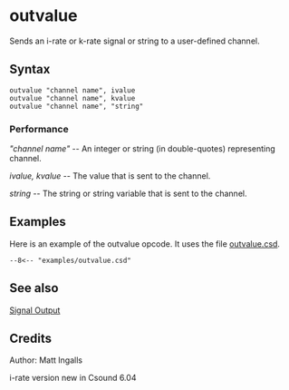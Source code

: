 <!--
id:outvalue
category:Signal I/O:Signal Output
-->
# outvalue
Sends an i-rate or k-rate signal or string to a user-defined channel.

## Syntax
``` csound-orc
outvalue "channel name", ivalue
outvalue "channel name", kvalue
outvalue "channel name", "string"
```

### Performance

_"channel name"_ -- An integer or string (in double-quotes) representing channel.

_ivalue, kvalue_ -- The value that is sent to the channel.

_string_ -- The string or string variable that is sent to the channel.

## Examples

Here is an example of the outvalue opcode. It uses the file [outvalue.csd](../../examples/outvalue.csd).

``` csound-csd title="Example of the outvalue opcode." linenums="1"
--8<-- "examples/outvalue.csd"
```

## See also

[Signal Output](../../sigio/output)

## Credits

Author: Matt Ingalls<br>

i-rate version new in Csound 6.04

